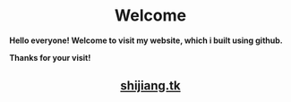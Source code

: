 # <center> Welcome
  
**Hello everyone! Welcome to visit my website, which i built using github.**
  
**Thanks for your visit!**

## <center> [shijiang.tk](http://shijiang.tk)
